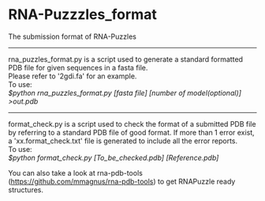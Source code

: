 # RNA-Puzzzles_format
The submission format of RNA-Puzzles
___
rna_puzzles_format.py is a script used to generate a standard formatted PDB file for given sequences in a fasta file.   
Please refer to '2gdi.fa' for an example.   
To use:  
*$python rna_puzzles_format.py [fasta file] [number of model(optional)] >out.pdb*  
___
format_check.py is a script used to check the format of a submitted PDB file by referring to a standard PDB file of good   format. If more than 1 error exist, a 'xx.format_check.txt' file is generated to include all the error reports.   
To use:  
*$python format_check.py [To_be_checked.pdb] [Reference.pdb]*  

You can also take a look at rna-pdb-tools (https://github.com/mmagnus/rna-pdb-tools) to get RNAPuzzle ready structures.
